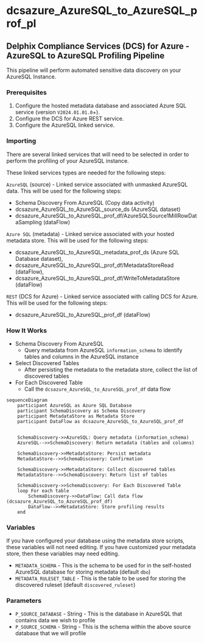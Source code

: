 # dcsazure_AzureSQL_to_AzureSQL_prof_pl
## Delphix Compliance Services (DCS) for Azure - AzureSQL to AzureSQL Profiling Pipeline

This pipeline will perform automated sensitive data discovery on your AzureSQL Instance.

### Prerequisites
1. Configure the hosted metadata database and associated Azure SQL service (version `V2024.01.01.0`+).
1. Configure the DCS for Azure REST service.
1. Configure the AzureSQL linked service.

### Importing
There are several linked services that will need to be selected in order to perform the profiling of your AzureSQL 
instance.

These linked services types are needed for the following steps:


`AzureSQL` (source) - Linked service associated with unmasked AzureSQL data. This will be used for the following
steps:
* Schema Discovery From AzureSQL (Copy data activity)
* dcsazure_AzureSQL_to_AzureSQL_source_ds (AzureSQL dataset)
* dcsazure_AzureSQL_to_AzureSQL_prof_df/AzureSQLSource1MillRowDataSampling (dataFlow)

`Azure SQL` (metadata) - Linked service associated with your hosted metadata store. This will be used for the following
steps:
* dcsazure_AzureSQL_to_AzureSQL_metadata_prof_ds (Azure SQL Database dataset),
* dcsazure_AzureSQL_to_AzureSQL_prof_df/MetadataStoreRead (dataFlow),
* dcsazure_AzureSQL_to_AzureSQL_prof_df/WriteToMetadataStore (dataFlow)

`REST` (DCS for Azure) - Linked service associated with calling DCS for Azure. This will be used for the following
  steps:
* dcsazure_AzureSQL_to_AzureSQL_prof_df (dataFlow)

### How It Works

* Schema Discovery From AzureSQL
  * Query metadata from AzureSQL `information_schema` to identify tables and columns in the AzureSQL instance
* Select Discovered Tables
  * After persisting the metadata to the metadata store, collect the list of discovered tables
* For Each Discovered Table
  * Call the `dcsazure_AzureSQL_to_AzureSQL_prof_df` data flow

```mermaid
sequenceDiagram
    participant AzureSQL as Azure SQL Database
    participant SchemaDiscovery as Schema Discovery
    participant MetadataStore as Metadata Store
    participant DataFlow as dcsazure_AzureSQL_to_AzureSQL_prof_df


    SchemaDiscovery->>AzureSQL: Query metadata (information_schema)
    AzureSQL-->>SchemaDiscovery: Return metadata (tables and columns)

    SchemaDiscovery->>MetadataStore: Persist metadata
    MetadataStore-->>SchemaDiscovery: Confirmation

    SchemaDiscovery->>MetadataStore: Collect discovered tables
    MetadataStore-->>SchemaDiscovery: Return list of tables

    SchemaDiscovery->>SchemaDiscovery: For Each Discovered Table
    loop For each table
        SchemaDiscovery->>DataFlow: Call data flow (dcsazure_AzureSQL_to_AzureSQL_prof_df)
        DataFlow-->>MetadataStore: Store profiling results
    end
```

### Variables

If you have configured your database using the metadata store scripts, these variables will not need editing. If you
have customized your metadata store, then these variables may need editing.

* `METADATA_SCHEMA` - This is the schema to be used for in the self-hosted AzureSQL database for storing metadata
  (default `dbo`)
* `METADATA_RULESET_TABLE` - This is the table to be used for storing the discovered ruleset
  (default `discovered_ruleset`)

### Parameters

* `P_SOURCE_DATABASE` - String - This is the database in AzureSQL that contains data we wish to profile
* `P_SOURCE_SCHEMA` - String - This is the schema within the above source database that we will profile
